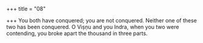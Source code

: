 +++
title = "08"

+++
You both have conquered; you are not conquered. Neither one of these  two has been conquered.
O Viṣṇu and you Indra, when you two were contending, you broke apart  the thousand in three parts.